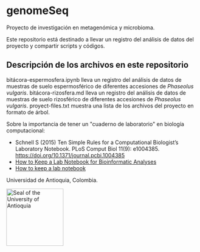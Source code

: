 # genomeSeq
Proyecto de investigación en metagenómica y microbioma.

Este repositorio está destinado a llevar un registro del análisis de datos del proyecto y compartir scripts y códigos.

## Descripción de los archivos en este repositorio
bitácora-espermosfera.ipynb lleva un registro del análisis de datos de muestras de suelo espermosférico de diferentes accesiones de *Phaseolus vulgaris*.
bitácora-rizosfera.md lleva un registro del análisis de datos de muestras de suelo rizosférico de diferentes accesiones de *Phaseolus vulgaris*.
proyect-files.txt muestra una lista de los archivos del proyecto en formato de árbol.

Sobre la importancia de tener un "cuaderno de laboratorio" en biología computacional:  
- Schnell S (2015) Ten Simple Rules for a Computational Biologist’s Laboratory Notebook. PLoS Comput Biol 11(9): e1004385. https://doi.org/10.1371/journal.pcbi.1004385
- [How to Keep a Lab Notebook for Bioinformatic Analyses](https://blog.addgene.org/how-to-keep-a-lab-notebook-for-bioinformatic-analyses)
- [How to keep a lab notebook](https://www.sciencemag.org/careers/2019/09/how-keep-lab-notebook)

Universidad de Antioquia, Colombia.

<img src="https://upload.wikimedia.org/wikipedia/commons/thumb/f/fb/Escudo-UdeA.svg/1200px-Escudo-UdeA.svg.png" title="Seal of the University of Antioquia" height="150">
